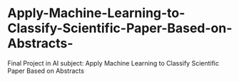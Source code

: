 # Apply-Machine-Learning-to-Classify-Scientific-Paper-Based-on-Abstracts-
Final Project in AI subject: Apply Machine Learning to Classify Scientific Paper Based on Abstracts 
